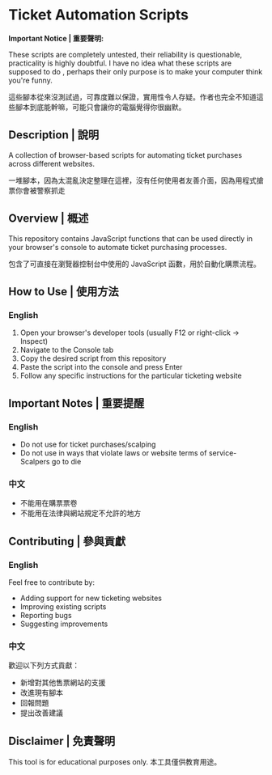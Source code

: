 # Ticket Automation Scripts

**Important Notice | 重要聲明:**

These scripts are completely untested, their reliability is questionable, practicality is highly doubtful. I have no idea what these scripts are supposed to do
, perhaps their only purpose is to make your computer think you're funny.

這些腳本從來沒測試過，可靠度難以保證，實用性令人存疑。作者也完全不知道這些腳本到底能幹嘛，可能只會讓你的電腦覺得你很幽默。

## Description | 說明
A collection of browser-based scripts for automating ticket purchases across different websites.

一堆腳本，因為太混亂決定整理在這裡，沒有任何使用者友善介面，因為用程式搶票你會被警察抓走

## Overview | 概述
This repository contains JavaScript functions that can be used directly in your browser's console to automate ticket purchasing processes.

包含了可直接在瀏覽器控制台中使用的 JavaScript 函數，用於自動化購票流程。

## How to Use | 使用方法

### English
1. Open your browser's developer tools (usually F12 or right-click -> Inspect)
2. Navigate to the Console tab
3. Copy the desired script from this repository
4. Paste the script into the console and press Enter
5. Follow any specific instructions for the particular ticketing website

## Important Notes | 重要提醒

### English
- Do not use for ticket purchases/scalping 
- Do not use in ways that violate laws or website terms of service- Scalpers go to die

### 中文
- 不能用在購票票卷
- 不能用在法律與網站規定不允許的地方

## Contributing | 參與貢獻

### English
Feel free to contribute by:
- Adding support for new ticketing websites
- Improving existing scripts
- Reporting bugs
- Suggesting improvements

### 中文
歡迎以下列方式貢獻：
- 新增對其他售票網站的支援
- 改進現有腳本
- 回報問題
- 提出改善建議

## Disclaimer | 免責聲明

This tool is for educational purposes only.
本工具僅供教育用途。





